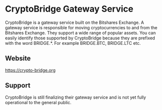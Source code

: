 # CryptoBridge Gateway Service

CryptoBridge is a gateway service built on the Bitshares Exchange. A gateway service is responsible for moving cryptocurrencies to and from the Bitshares Exchange. They support a wide range of popular assets. You can easily identify those supported by CryptoBridge because they are prefixed with the word BRIDGE.*. For example BRIDGE.BTC, BRIDGE.LTC etc.

## Website

<https://crypto-bridge.org>

## Support

CryptoBridge is still finalizing their gateway service and is not yet fully operational to the general public.